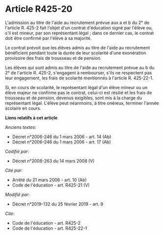 # Article R425-20

L'admission au titre de l'aide au recrutement prévue aux a et b du 2° de l'article R. 425-2 fait l'objet d'un contrat
d'éducation signé par l'élève ou, s'il est mineur, par son représentant légal ; dans ce dernier cas, le contrat doit être
confirmé par l'élève à sa majorité. 

Le contrat prévoit que les élèves admis au titre de l'aide au recrutement bénéficient pendant toute la durée de leur
scolarité d'une exonération provisoire des frais de trousseau et de pension. 

Les élèves qui sont admis au titre de l'aide au recrutement prévue au b du 2° de l'article R. 425-2, s'engagent à rembourser,
s'ils ne respectent pas leur engagement, les frais de scolarité mentionnés à l'article R. 425-22-1. 

Si, en cours de scolarité, le représentant légal d'un élève mineur ou un élève majeur ne confirme pas le contrat, celui-ci
est résilié et les frais de trousseau et de pension, devenus exigibles, sont mis à la charge du représentant légal. L'élève
peut néanmoins, à titre onéreux, terminer l'année scolaire en cours.

**Liens relatifs à cet article**

_Anciens textes_:

  - Décret n°2006-246 du 1 mars 2006 - art. 14 (Ab)
  - Décret n°2006-246 du 1 mars 2006 - art. 17 (Ab)

_Codifié par_:

  - Décret n°2008-263 du 14 mars 2008 (V)

_Cité par_:

  - Arrêté du 21 mars 2006 - art. 10 (Ab)
  - Code de l'éducation - art. R425-21 (V)

_Modifié par_:

  - Décret n°2019-132 du 25 février 2019 - art. 9

_Cite_:

  - Code de l'éducation - art. R425-2
  - Code de l'éducation - art. R425-22-1
